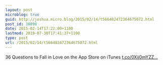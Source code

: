 ```yaml
---
layout: post
microblog: true
guid: http://joshua.micro.blog/2015/02/14/t566482472364675072.html
post_id: 38898
date: 2015-02-14T17:22:00+1100
lastmod: 2019-07-30T17:41:37+1100
type: post
url: /2015/02/14/t566482472364675072.html
---
```

36 Questions to Fall in Love on the App Store on iTunes [t.co/0Xij0mYZZ...](http://t.co/0Xij0mYZZT)
